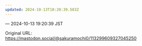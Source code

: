 ```yaml
---
updated: 2024-10-13T10:20:39.583Z
---
```




&mdash; 2024-10-13 19:20:39 JST

Original URL: https://mastodon.social/@sakuramochi0/113299609327045250
